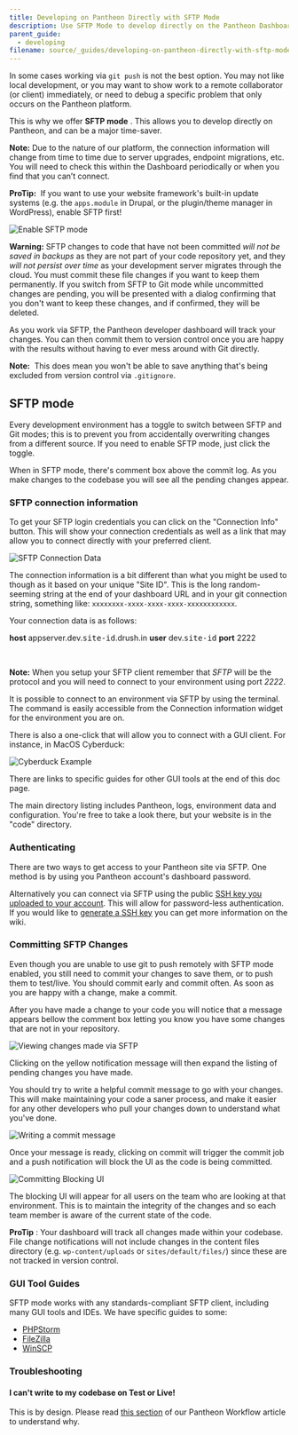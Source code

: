 ```yaml
---
title: Developing on Pantheon Directly with SFTP Mode
description: Use SFTP Mode to develop directly on the Pantheon Dashboard.
parent_guide:
  - developing
filename: source/_guides/developing-on-pantheon-directly-with-sftp-mode.md
---
```


In some cases working via `git push` is not the best option. You may not like local development, or you may want to show work to a remote collaborator (or client) immediately, or need to debug a specific problem that only occurs on the Pantheon platform.

This is why we offer **SFTP mode** . This allows you to develop <me>directly on Pantheon, and can be a major time-saver.</me>

**Note:** Due to the nature of our platform, the connection information will change from time to time due to server upgrades, endpoint migrations, etc. You will need to check this within the Dashboard periodically or when you find that you can’t connect.

**ProTip:**  If you want to use your website framework's built-in update systems (e.g. the `apps.module` in Drupal, or the plugin/theme manager in WordPress), enable SFTP first!

![Enable SFTP mode](https://pantheon-systems.desk.com/customer/portal/attachments/278855)

**Warning:** SFTP changes to code that have not been committed _will not be saved in backups_ as they are not part of your code repository yet, and they _will not persist over time_ as your development server migrates through the cloud. You must commit these file changes if you want to keep them permanently. If you switch from SFTP to Git mode while uncommitted changes are pending, you will be presented with a dialog confirming that you don't want to keep these changes, and if confirmed, they will be deleted.

As you work via SFTP, the Pantheon developer dashboard will track your changes. You can then commit them to version control once you are happy with the results without having to ever mess around with Git directly.

**Note:**  This does mean you won't be able to save anything that's being excluded from version control via `.gitignore`.

## SFTP mode

Every development environment has a toggle to switch between SFTP and Git modes; this is to prevent you from accidentally overwriting changes from a different source. If you need to enable SFTP mode, just click the toggle.

When in SFTP mode, there's comment box above the commit log. As you make changes to the codebase you will see all the pending changes appear.

### SFTP connection information

To get your SFTP login credentials you can click on the "Connection Info" button. This will show your connection credentials as well as a link that may allow you to connect directly with your preferred client.

![SFTP Connection Data](https://pantheon-systems.desk.com/customer/portal/attachments/278856)

The connection information is a bit different than what you might be used to though as it based on your unique "Site ID". This is the long random-seeming string at the end of your dashboard URL and in your git connection string, something like: `xxxxxxxx-xxxx-xxxx-xxxx-xxxxxxxxxxxx`.

Your connection data is as follows:

<tbody>
		<tr>
			<td><b>host</b></td>
			<td>appserver.dev.<tt>site-id</tt>.drush.in</td>
		</tr>
		<tr>
			<td><b>user</b></td>
			<td>dev.<tt>site-id</tt>
</td>
		</tr>
		<tr>
			<td><b>port</b></td>
			<td>2222</td>
		</tr>
	</tbody>
 

**Note:** When you setup your SFTP client remember that _SFTP_ will be the protocol and you will need to connect to your environment using port _2222_.

It is possible to connect to an environment via SFTP by using the terminal. The command is easily accessible from the Connection information widget for the environment you are on.

There is also a one-click that will allow you to connect with a GUI client. For instance, in MacOS Cyberduck:

![Cyberduck Example](https://pantheon-systems.desk.com/customer/portal/attachments/278857)

There are links to specific guides for other GUI tools at the end of this doc page.

The main directory listing includes Pantheon, logs, environment data and configuration. You're free to take a look there, but your website is in the "code" directory.

### Authenticating

There are two ways to get access to your Pantheon site via SFTP. One method is by using you Pantheon account's dashboard password.  


Alternatively you can connect via SFTP using the public [SSH key you uploaded to your account](/documentation/getting-started/loading-ssh-keys/-loading-ssh-keys). This will allow for password-less authentication. If you would like to [generate a SSH key](/documentation/howto/generating-ssh-keys/-generating-ssh-keys) you can get more information on the wiki.

### Committing SFTP Changes

Even though you are unable to use git to push remotely with SFTP mode enabled, you still need to commit your changes to save them, or to push them to test/live. You should commit early and commit often. As soon as you are happy with a change, make a commit.

After you have made a change to your code you will notice that a message appears bellow the comment box letting you know you have some changes that are not in your repository.

![Viewing changes made via SFTP](https://pantheon-systems.desk.com/customer/portal/attachments/278859)

Clicking on the yellow notification message will then expand the listing of pending changes you have made.

You should try to write a helpful commit message to go with your changes. This will make maintaining your code a saner process, and make it easier for any other developers who pull your changes down to understand what you've done.

![Writing a commit message](https://pantheon-systems.desk.com/customer/portal/attachments/278861)

Once your message is ready, clicking on commit will trigger the commit job and a push notification will block the UI as the code is being committed.

![Committing Blocking UI](https://pantheon-systems.desk.com/customer/portal/attachments/278852)

The blocking UI will appear for all users on the team who are looking at that environment. This is to maintain the integrity of the changes and so each team member is aware of the current state of the code.

**ProTip** : Your dashboard will track all changes made within your codebase. File change notifications will not include changes in the content files directory (e.g. `wp-content/uploads` or `sites/default/files/`) since these are not tracked in version control.

### GUI Tool Guides

SFTP mode works with any standards-compliant SFTP client, including many GUI tools and IDEs. We have specific guides to some:

- [PHPStorm](/documentation/howto/configuring-jetbrains-phpstorm-ide-with-pantheon/)
- [FileZilla](/documentation/howto/filezilla-on-pantheon/)
- [WinSCP](/documentation/howto/using-winscp-on-pantheon/)


### Troubleshooting

#### I can't write to my codebase on Test or Live!

This is by design. Please read [this section](/documentation/howto/using-the-pantheon-workflow/-using-the-pantheon-workflow#perms-test-live) of our Pantheon Workflow article to understand why.
